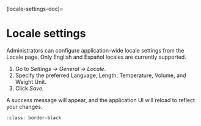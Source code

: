 (locale-settings-doc)=

# Locale settings

Administrators can configure application-wide locale settings from the Locale page. Only English and Español locales are currently supported.

1. Go to *Settings -> General -> Locale*.
2. Specify the preferred Language, Length, Temperature, Volume, and Weight Unit.
3. Click *Save*.

A success message will appear, and the application UI will reload to reflect your changes.

```{image} /product/settings/media/locale.png
:class: border-black
```
